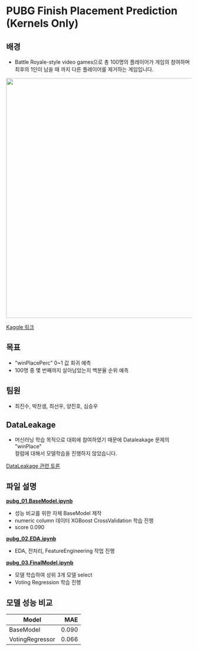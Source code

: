 # PUBG Finish Placement Prediction (Kernels Only)
## 배경
- Battle Royale-style video games으로 총 100명의 플레이어가 게임의 참여하며   
최후의 1인이 남을 때 까지 다른 플레이어를 제거하는 게임입니다.

<img width="650" src="https://storage.googleapis.com/kaggle-media/competitions/PUBG/PUBG%20Inlay.jpg">

[Kaggle 링크](https://www.kaggle.com/competitions/pubg-finish-placement-prediction)

## 목표
- "winPlacePerc" 0~1 값 회귀 예측 
- 100명 중 몇 번째까지 살아남았는지 백분율 순위 예측

## 팀원
- 최진수, 박찬샘, 최선우, 양진호, 심승우

## DataLeakage
- 머신러닝 학습 목적으로 대회에 참여하였기 때문에 Dataleakage 문제의 "winPlace"    
컬럼에 대해서 모델학습을 진행하지 않았습니다.

[DataLeakage 관련 토론](https://www.kaggle.com/competitions/pubg-finish-placement-prediction/discussion/79161)

## 파일 설명
**[pubg_01.BaseModel.ipynb](pubg_01.BaseModelScore.ipynb)**
- 성능 비교를 위한 자체 BaseModel 제작
- numeric column 데이터 XGBoost CrossValidation 학습 진행
- score 0.090

**[pubg_02.EDA.ipynb](pubg_02.EDA.ipynb)**
- EDA, 전처리, FeatureEngineering 작업 진행

**[pubg_03.FinalModel.ipynb](pubg_03.FinalModel.ipynb)**
- 모델 학습하여 상위 3개 모델 select
- Voting Regression 학습 진행


## 모델 성능 비교

|Model| MAE |
|---|-------:|
|BaseModel| 0.090|
|VotingRegressor| 0.066|